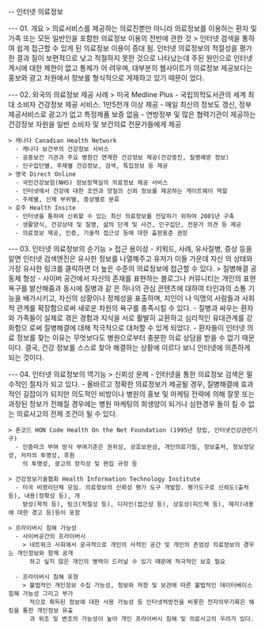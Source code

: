 -- 인터넷 의료정보

--- 01. 개요
	> 의료서비스를 제공하는 의료진뿐만 아니라 의료정보를 이용하는 환자 및 가족 또는 모든 일반인을 포함한 의료정보
	  이용의 전반에 관한 것
	> 인터넷 검색을 통하여 쉽게 접근할 수 있게 된 의료정보 이용이 증대 됨. 인터넷 의료정보의 적절성을 평가한 결과
	  질이 보편적으로 낮고 적절하지 못한 것으로 나타났는데 주된 원인으로 인터넷 게시에 대한 제한이 없고 통제가 어
	  려우며, 대부분의 웹사이트가 의료정보 제공보다는 홍보와 광고 차원에서 정보를 형식적으로 게재하고 있기 때문이
	  었다.

--- 02. 외국의 의료정보 제공 사례
	> 미국 Medline Plus
	  - 국립의학도서관의 세계 최대 소비자 건강정보 제공 서비스. 1만5천개 이상 제공
	  - 매일 최신의 정보도 갱신, 정부 제공서비스로 광고가 없고 특정제품 보증 없음
	  - 연방정부 및 많은 협력기관이 제공하는 건강정보 자원을 일반 소비자 및 보건의료 전문가들에게 제공

	> 캐나다 Canadian Health Network
	  - 캐나다 보건부의 건강정보 서비스
	  - 공중보건 기관과 주요 병원간 연계한 건강정보 제공(건강증진, 질병예방 정보)
	  - 인구집단별, 주제별 건강정보, 검색, 특집정보 등 제공
	> 영국 Direct Online
	  - 국민건강보험(NHS) 정보정책실의 의료정보 제공 서비스
	  - 인터넷에서 건강에 대한 조언과 양질의 신뢰 정보를 제공하는 게이트웨이 역할
	  - 주제별, 신체 부위별, 증상별로 분류
	> 호주 Health Insite
	  - 인터넷을 통하여 신뢰할 수 있는 최신 의료정보를 전달하기 위하여 2001년 구축
	  - 생활양식, 건강상태 및 질병, 삶의 단계 및 사건, 인구집단, 전문가 의견 등 제공
	  - 의료정보 제공, 인증, 기술적 접근성 등에 대한 출판표준 권장

--- 03. 인터넷 의료정보의 순기능
	> 접근 용이성
	  - 키워드, 사례, 유사질병, 증상 등을 알면 인터넷 검색엔진은 유사한 정보를 나열해주고 유저가 이들 가운데 자신
	    의 상태와 가장 유사한 링크를 클릭하면 더 높은 수준의 의료정보에 접근할 수 있다.
	> 질병해결 공동체 형성
	  - 사이버 공간에서 자신의 존재를 표현하는 블로그나 커뮤니티는 개인의 표현 욕구를 발산해줌과 동시에 질병과 같
	    은 하나의 관심 콘텐츠에 대하여 타인과의 소통 기능을 배가시키고, 자신의 상황이나 정체성을 표출하며, 지인이
	    나 익명의 사람들과 사회적 관계를 확장함으로써 새로운 차원의 욕구를 충족시킬 수 있다.
	  - 질병과 싸우는 환자와 가족들이 실제로 겪은 경험과 지식을 서로 활발히 교환하고 심리적인 유대관계를 강화함으
	    로써 질병해결에 대해 적극적으로 대처할 수 있게 되었다.
	  - 환자들이 인터넷 의료 정보를 찾는 이유는 무엇보다도 병원으로부터 충분한 의료 상담을 받을 수 없기 때문이다.
	    결국, 건강 정보를 스스로 찾아 해결하는 상황에 이르다 보니 인터넷에 의존하게 되는 것이다.

--- 04. 인터넷 의료정보의 역기능
	> 신뢰성 문제
	  - 인터넷을 통한 의료정보 검색은 필수적인 절차가 되고 있다.
	  - 올바르고 정확한 의료정보가 제공될 경우, 질병해결에 효과적인 길잡이가 되지만 의도적인 비방이나 병원의 홍보
	    및 마케팅 전략에 의해 잘못 또는 과장된 정보가 전해질 경우에는 병원 마케팅의 희생양이 되거나 심한경우 돌이
	    킬 수 없는 의료사고의 전제 조건이 될 수 있다.

	> 혼코드 HON Code Health On the Net Foundation (1995년 창립, 인터넷건강관련기구)
	  - 인증마크 부여 방식 부여기준은 권위성, 상호보완성, 개인의료기밀, 정보출처, 정보정당성, 저자의 투명성, 후원
	    의 투명성, 광고의 정직성 및 편집 규정 등

	> 건강정보기술협회 Health Information Technology Institute
	  - 미국 비영리단체 모임. 의료정보의 신뢰성 평가 도구 개발함. 평가도구로 신뢰도(출처 등), 내용(정확성 등), 개
	    방성(목적 등), 링크(적절성 등), 디자인(접근성 등), 상호성(피드백 등), 제지(내용에 대한 경고 등)등이 포함

	> 프라이버시 침해 가능성
	  - 사이버공간의 프라이버시
	    > 네트워크 사회에서 궁극적으로 개인의 사적인 공간 및 개인의 존엄성 의료정보의 경우는 개인정보와 함께 공개
	      하고 싶지 않은 개인의 병력이 드러날 수 있기 때문에 적극적인 보호 필요

	  - 프라이버시 침해 유형
	    > 불법적인 개인정보 수집 가능성, 정보와 저장 및 보관에 따른 불법적인 데이터베이스 침해 가능성 그리고 부가
	      적으로 획득된 정보에 대한 사용 가능성 등 인터넷처방전을 비롯한 전자의무기록은 해킹을 통한 개인정보 유출
	      과 위조 및 변조의 가능성이 높아 개인 프라이버시 침해 및 의료사고의 우려가 있다.